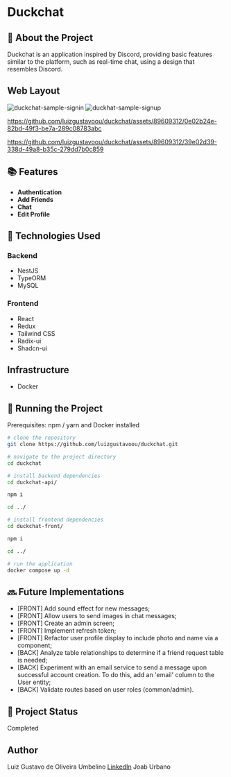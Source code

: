 # Duckchat

## :memo: About the Project
Duckchat is an application inspired by Discord, providing basic features similar to the platform, such as real-time chat, using a design that resembles Discord.

## Web Layout

![duckchat-sample-signin](https://github.com/luizgustavoou/duckchat/assets/89609312/4551e3e9-7f37-4032-801d-b4496d942c8b)
![duckhat-sample-signup](https://github.com/luizgustavoou/duckchat/assets/89609312/b8fc6897-8b56-4db3-b23b-c0e9cb198d1d)

https://github.com/luizgustavoou/duckchat/assets/89609312/0e02b24e-82bd-49f3-be7a-289c08783abc

https://github.com/luizgustavoou/duckchat/assets/89609312/39e02d39-338d-49a8-b35c-279dd7b0c859

## :books: Features
* **Authentication**
* **Add Friends**
* **Chat**
* **Edit Profile**

## :wrench: Technologies Used
### Backend
* NestJS
* TypeORM
* MySQL

### Frontend
* React
* Redux
* Tailwind CSS
* Radix-ui
* Shadcn-ui

## Infrastructure
* Docker

## :rocket: Running the Project
Prerequisites: npm / yarn and Docker installed

```bash
# clone the repository
git clone https://github.com/luizgustavoou/duckchat.git

# navigate to the project directory
cd duckchat

# install backend dependencies
cd duckchat-api/

npm i

cd ../

# install frontend dependencies
cd duckchat-front/

npm i

cd ../

# run the application
docker compose up -d
```

## :soon: Future Implementations
* [FRONT] Add sound effect for new messages;
* [FRONT] Allow users to send images in chat messages;
* [FRONT] Create an admin screen;
* [FRONT] Implement refresh token;
* [FRONT] Refactor user profile display to include photo and name via a component;
* [BACK] Analyze table relationships to determine if a friend request table is needed;
* [BACK] Experiment with an email service to send a message upon successful account creation. To do this, add an 'email' column to the User entity;
* [BACK] Validate routes based on user roles (common/admin).

## :dart: Project Status
Completed

## Author

Luiz Gustavo de Oliveira Umbelino
[LinkedIn](https://www.linkedin.com/in/luiz-oliveira-802294294/)
Joab Urbano
